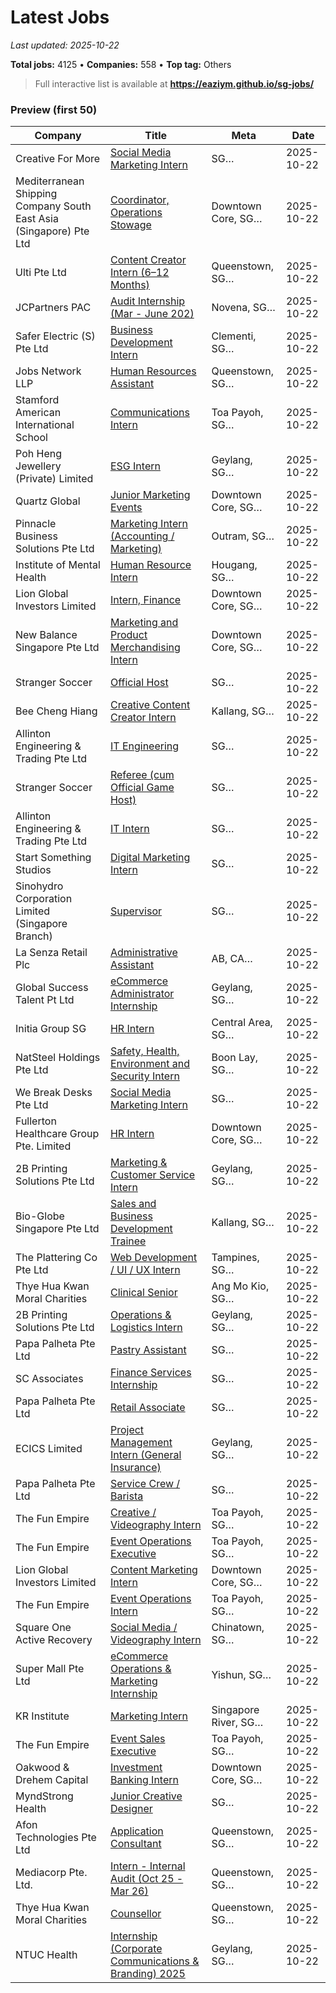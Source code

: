 # Latest Jobs

_Last updated: 2025-10-22_

**Total jobs:** 4125 • **Companies:** 558 • **Top tag:** Others

> Full interactive list is available at **https://eaziym.github.io/sg-jobs/**

### Preview (first 50)
| Company | Title | Meta | Date |
|---|---|---|---|
| Creative For More | [Social Media Marketing Intern](https://www.internsg.com/job/creative-for-more-social-media-marketing-intern-8/?f_pg=15) | SG… | 2025-10-22 |
| Mediterranean Shipping Company South East Asia (Singapore) Pte Ltd | [Coordinator, Operations Stowage](https://www.internsg.com/job/mediterranean-shipping-company-south-east-asia-singapore-pte-ltd-coordinator-operations-stowage-3/?f_pg=48) | Downtown Core, SG… | 2025-10-22 |
| Ulti Pte Ltd | [Content Creator Intern (6–12 Months)](https://www.internsg.com/job/ulti-pte-ltd-content-creator-intern-6-12-months/?f_pg=48) | Queenstown, SG… | 2025-10-22 |
| JCPartners PAC | [Audit Internship (Mar - June 202)](https://www.internsg.com/job/jcpartners-pac-audit-internship-march-to-june-2026/?f_pg=48) | Novena, SG… | 2025-10-22 |
| Safer Electric (S) Pte Ltd | [Business Development Intern](https://www.internsg.com/job/safer-electric-s-pte-ltd-business-development-intern/?f_pg=48) | Clementi, SG… | 2025-10-22 |
| Jobs Network LLP | [Human Resources Assistant](https://www.internsg.com/job/jobs-network-llp-human-resources-assistant/?f_pg=48) | Queenstown, SG… | 2025-10-22 |
| Stamford American International School | [Communications Intern](https://www.internsg.com/job/stamford-american-international-school-communications-intern/?f_pg=48) | Toa Payoh, SG… | 2025-10-22 |
| Poh Heng Jewellery (Private) Limited | [ESG Intern](https://www.internsg.com/job/poh-heng-jewellery-private-limited-esg-intern/?f_pg=48) | Geylang, SG… | 2025-10-22 |
| Quartz Global | [Junior Marketing Events](https://www.internsg.com/job/quartz-global-junior-marketing-events-4/?f_pg=48) | Downtown Core, SG… | 2025-10-22 |
| Pinnacle Business Solutions Pte Ltd | [Marketing Intern (Accounting / Marketing)](https://www.internsg.com/job/pinnacle-business-solutions-pte-ltd-marketing-intern-accounting-marketing/?f_pg=48) | Outram, SG… | 2025-10-22 |
| Institute of Mental Health | [Human Resource Intern](https://www.internsg.com/job/institute-of-mental-health-human-resource-intern-12/?f_pg=48) | Hougang, SG… | 2025-10-22 |
| Lion Global Investors Limited | [Intern, Finance](https://www.internsg.com/job/lion-global-investors-limited-intern-finance-5/?f_pg=48) | Downtown Core, SG… | 2025-10-22 |
| New Balance Singapore Pte Ltd | [Marketing and Product Merchandising Intern](https://www.internsg.com/job/new-balance-singapore-pte-ltd-marketing-and-product-merchandising-intern/?f_pg=48) | Downtown Core, SG… | 2025-10-22 |
| Stranger Soccer | [Official Host](https://www.internsg.com/job/stranger-soccer-official-host-8/?f_pg=48) | SG… | 2025-10-22 |
| Bee Cheng Hiang | [Creative Content Creator Intern](https://www.internsg.com/job/bee-cheng-hiang-creative-content-creator-intern-5/?f_pg=48) | Kallang, SG… | 2025-10-22 |
| Allinton Engineering & Trading Pte Ltd | [IT Engineering](https://www.internsg.com/job/allinton-engineering-trading-pte-ltd-it-engineering/?f_pg=48) | SG… | 2025-10-22 |
| Stranger Soccer | [Referee (cum Official Game Host)](https://www.internsg.com/job/stranger-soccer-referee-cum-official-game-host-3/?f_pg=48) | SG… | 2025-10-22 |
| Allinton Engineering & Trading Pte Ltd | [IT Intern](https://www.internsg.com/job/allinton-engineering-trading-pte-ltd-it-intern/?f_pg=48) | SG… | 2025-10-22 |
| Start Something Studios | [Digital Marketing Intern](https://www.internsg.com/job/start-something-studios-digital-marketing-intern-11/?f_pg=48) | SG… | 2025-10-22 |
| Sinohydro Corporation Limited (Singapore Branch) | [Supervisor](https://www.internsg.com/job/sinohydro-corporation-limited-singapore-branch-supervisor/?f_pg=48) | SG… | 2025-10-22 |
| La Senza Retail Plc | [Administrative Assistant](https://www.internsg.com/job/la-senza-retail-plc-administrative-assistant/?f_pg=47) | AB, CA… | 2025-10-22 |
| Global Success Talent Pt Ltd | [eCommerce Administrator Internship](https://www.internsg.com/job/global-success-talent-pt-ltd-e-commerce-administrator-internship/?f_pg=48) | Geylang, SG… | 2025-10-22 |
| Initia Group SG | [HR Intern](https://www.internsg.com/job/initia-group-sg-hr-intern-27/?f_pg=47) | Central Area, SG… | 2025-10-22 |
| NatSteel Holdings Pte Ltd | [Safety, Health, Environment and Security Intern](https://www.internsg.com/job/natsteel-holdings-pte-ltd-safety-health-environment-and-security-intern/?f_pg=47) | Boon Lay, SG… | 2025-10-22 |
| We Break Desks Pte Ltd | [Social Media Marketing Intern](https://www.internsg.com/job/we-break-desks-pte-ltd-social-media-marketing-intern/?f_pg=47) | SG… | 2025-10-22 |
| Fullerton Healthcare Group Pte. Limited | [HR Intern](https://www.internsg.com/job/fullerton-healthcare-group-pte-limited-hr-intern/?f_pg=47) | Downtown Core, SG… | 2025-10-22 |
| 2B Printing Solutions Pte Ltd | [Marketing & Customer Service Intern](https://www.internsg.com/job/2b-printing-solutions-pte-ltd-marketing-customer-service-intern/?f_pg=47) | Geylang, SG… | 2025-10-22 |
| Bio-Globe Singapore Pte Ltd | [Sales and Business Development Trainee](https://www.internsg.com/job/bio-globe-singapore-pte-ltd-sales-and-business-development-trainee/?f_pg=47) | Kallang, SG… | 2025-10-22 |
| The Plattering Co Pte Ltd | [Web Development / UI / UX Intern](https://www.internsg.com/job/the-plattering-co-pte-ltd-web-development-ui-ux-intern/?f_pg=47) | Tampines, SG… | 2025-10-22 |
| Thye Hua Kwan Moral Charities | [Clinical Senior](https://www.internsg.com/job/thye-hua-kwan-moral-charities-clinical-senior-ang-mo-kio/?f_pg=47) | Ang Mo Kio, SG… | 2025-10-22 |
| 2B Printing Solutions Pte Ltd | [Operations & Logistics Intern](https://www.internsg.com/job/2b-printing-solutions-pte-ltd-operations-logistics-intern/?f_pg=47) | Geylang, SG… | 2025-10-22 |
| Papa Palheta Pte Ltd | [Pastry Assistant](https://www.internsg.com/job/papa-palheta-pte-ltd-pastry-assistant-pt-4/?f_pg=47) | SG… | 2025-10-22 |
| SC Associates | [Finance Services Internship](https://www.internsg.com/job/sc-associates-finance-services-internship-3/?f_pg=47) | SG… | 2025-10-22 |
| Papa Palheta Pte Ltd | [Retail Associate](https://www.internsg.com/job/papa-palheta-pte-ltd-retail-associate-4/?f_pg=47) | SG… | 2025-10-22 |
| ECICS Limited | [Project Management Intern (General Insurance)](https://www.internsg.com/job/ecics-limited-project-management-intern-general-insurance/?f_pg=47) | Geylang, SG… | 2025-10-22 |
| Papa Palheta Pte Ltd | [Service Crew / Barista](https://www.internsg.com/job/papa-palheta-pte-ltd-service-crew-barista-part-time-3/?f_pg=47) | SG… | 2025-10-22 |
| The Fun Empire | [Creative / Videography Intern](https://www.internsg.com/job/the-fun-empire-creative-videography-intern-125/?f_pg=47) | Toa Payoh, SG… | 2025-10-22 |
| The Fun Empire | [Event Operations Executive](https://www.internsg.com/job/the-fun-empire-event-operations-executive-52/?f_pg=47) | Toa Payoh, SG… | 2025-10-22 |
| Lion Global Investors Limited | [Content Marketing Intern](https://www.internsg.com/job/lion-global-investors-limited-content-marketing-intern-4/?f_pg=47) | Downtown Core, SG… | 2025-10-22 |
| The Fun Empire | [Event Operations Intern](https://www.internsg.com/job/the-fun-empire-event-operations-intern-74/?f_pg=47) | Toa Payoh, SG… | 2025-10-22 |
| Square One Active Recovery | [Social Media / Videography Intern](https://www.internsg.com/job/square-one-active-recovery-social-media-videography-intern/?f_pg=47) | Chinatown, SG… | 2025-10-22 |
| Super Mall Pte Ltd | [eCommerce Operations & Marketing Internship](https://www.internsg.com/job/super-mall-pte-ltd-ecommerce-operations-marketing-internship-4/?f_pg=46) | Yishun, SG… | 2025-10-22 |
| KR Institute | [Marketing Intern](https://www.internsg.com/job/kr-institute-kr-institute-marketing-intern/?f_pg=46) | Singapore River, SG… | 2025-10-22 |
| The Fun Empire | [Event Sales Executive](https://www.internsg.com/job/the-fun-empire-event-sales-executive-52/?f_pg=46) | Toa Payoh, SG… | 2025-10-22 |
| Oakwood & Drehem Capital | [Investment Banking Intern](https://www.internsg.com/job/oakwood-drehem-capital-investment-banking-intern/?f_pg=46) | Downtown Core, SG… | 2025-10-22 |
| MyndStrong Health | [Junior Creative Designer](https://www.internsg.com/job/myndstrong-health-junior-creative-designer-part-time-%c2%b7-4-months-sept-dec-2025-%c2%b7-16-hrs-per-week/?f_pg=46) | SG… | 2025-10-22 |
| Afon Technologies Pte Ltd | [Application Consultant](https://www.internsg.com/job/afon-technologies-pte-ltd-application-consultant/?f_pg=46) | Queenstown, SG… | 2025-10-22 |
| Mediacorp Pte. Ltd. | [Intern - Internal Audit (Oct 25 - Mar 26)](https://www.internsg.com/job/mediacorp-pte-ltd-intern-internal-audit-oct-25-mar-26/?f_pg=46) | Queenstown, SG… | 2025-10-22 |
| Thye Hua Kwan Moral Charities | [Counsellor](https://www.internsg.com/job/thye-hua-kwan-moral-charities-counsellor-8/?f_pg=46) | Queenstown, SG… | 2025-10-22 |
| NTUC Health | [Internship (Corporate Communications & Branding) 2025](https://www.internsg.com/job/ntuc-health-internship-corporate-communications-branding-2025-3/?f_pg=46) | Geylang, SG… | 2025-10-22 |
